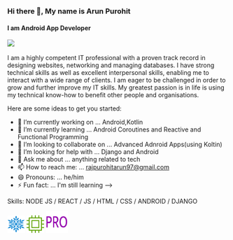 
### Hi there 👋, My name is Arun Purohit
#### I am Android App Developer

<img src="https://media.giphy.com/media/L1R1tvI9svkIWwpVYr/giphy.gif" />

I am a highly competent IT professional with a proven track record in designing websites, networking and managing databases. I have strong technical skills as well as excellent interpersonal skills, enabling me to interact with a wide range of clients. I am eager to be challenged in order to grow and further improve my IT skills. My greatest passion is in life is using my technical know-how to benefit other people and organisations.

Here are some ideas to get you started:

- 🔭 I’m currently working on ... Android,Kotlin
- 🌱 I’m currently learning ... Android Coroutines and Reactive and Functional Programming
- 👯 I’m looking to collaborate on ... Advanced Adnroid Apps(using Koltin)
- 🤔 I’m looking for help with ... Django and Android
- 💬 Ask me about ... anything related to tech
- 📫 How to reach me: ... rajpurohitarun97@gmail.com
- 😄 Pronouns: ... he/him
- ⚡ Fun fact: ... I'm still learning 
-->





Skills: NODE JS / REACT / JS / HTML / CSS / ANDROID / DJANGO






<a href='https://archiveprogram.github.com/'><img src='https://raw.githubusercontent.com/acervenky/animated-github-badges/master/assets/acbadge.gif' width='40' height='40'></a> <a href='https://docs.github.com/en/developers'><img src='https://raw.githubusercontent.com/acervenky/animated-github-badges/master/assets/devbadge.gif' width='40' height='40'></a> <a href='https://github.com/pricing'><img src='https://raw.githubusercontent.com/acervenky/animated-github-badges/master/assets/pro.gif' width='50' height='50'></a>

